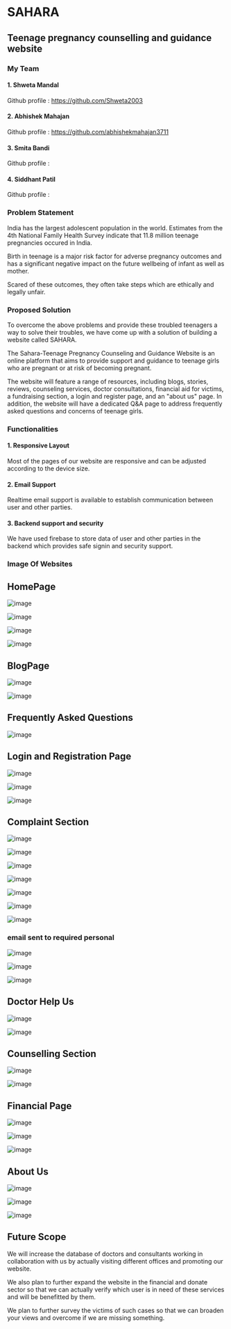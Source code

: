 # SAHARA

## Teenage pregnancy counselling and guidance website

### My Team
#### 1. Shweta Mandal 

   Github profile : https://github.com/Shweta2003

#### 2. Abhishek Mahajan

   Github profile : https://github.com/abhishekmahajan3711
   
#### 3. Smita Bandi

   Github profile : 
   
#### 4. Siddhant Patil

   Github profile : 

### Problem Statement

India has the largest adolescent population in the world. Estimates from the 4th National Family Health Survey indicate that 11.8 million teenage pregnancies occured in India.

Birth in teenage is a major risk factor for adverse pregnancy outcomes and has a significant negative impact on the future wellbeing of infant as well as mother.
 
Scared of these outcomes, they often take steps which are ethically and legally unfair.


### Proposed Solution

To overcome the above problems and provide these troubled teenagers a way to solve their troubles, we have come up with a solution of building a website called SAHARA.

The Sahara-Teenage Pregnancy Counseling and Guidance Website is an online platform that aims to provide support and guidance to teenage girls who are pregnant or at risk of becoming pregnant.

The website will feature a range of resources, including blogs, stories, reviews, counseling services, doctor consultations, financial aid for victims, a fundraising section, a login and register page, and an "about us" page. In addition, the website will have a dedicated Q&A page to address frequently asked questions and concerns of teenage girls.


### Functionalities

#### 1. Responsive Layout

Most of the pages of our website are responsive and can be adjusted according to the device size.

#### 2. Email Support

Realtime email support is available to establish communication between user and other parties.

#### 3. Backend support and security

We have used firebase to store data of user and other parties in the backend which provides safe signin and security support.


### Image Of Websites

##
## HomePage
![image](https://github.com/Shweta2003/SAHARA/assets/65994349/8e889a7c-3508-4b72-9a01-eadadd763d0f)

![image](https://github.com/Shweta2003/SAHARA/assets/65994349/b698243d-d426-4bb4-b29b-387a0889f435)

![image](https://github.com/Shweta2003/SAHARA/assets/65994349/05aa6e21-ef66-4f39-b508-5356da94882b)

![image](https://github.com/Shweta2003/SAHARA/assets/65994349/20235824-f222-4d3c-ac3f-89d1e4cddfc5)


##
## BlogPage
![image](https://github.com/Shweta2003/SAHARA/assets/65994349/7274e2b5-d796-4871-8a8e-6a5341dba300)

![image](https://github.com/Shweta2003/SAHARA/assets/65994349/f97fa7f2-e7f9-492f-b375-231b4ceeac05)


##
## Frequently Asked Questions
![image](https://github.com/Shweta2003/SAHARA/assets/65994349/01e9a170-ec08-480b-8580-e1ce1f1ce188)


##
## Login and Registration Page
![image](https://github.com/Shweta2003/SAHARA/assets/65994349/f4b251c5-4c7d-4125-ae03-2fb7d0b06a2e)

![image](https://github.com/Shweta2003/SAHARA/assets/65994349/c0c74a39-b7eb-4109-a5ce-70c2d649ea96)

![image](https://github.com/Shweta2003/SAHARA/assets/65994349/ee3be6c6-a597-490e-93a3-ce4261b2f779)


##
## Complaint Section
![image](https://github.com/Shweta2003/SAHARA/assets/65994349/bed78531-833e-4f35-8fb5-3535fe3d50f3)

![image](https://github.com/Shweta2003/SAHARA/assets/65994349/4b021ace-f019-470c-a53f-950a57cf64f4)

![image](https://github.com/Shweta2003/SAHARA/assets/65994349/67d4e869-9be9-4e8e-ab8c-aa9ed86ee72c)

![image](https://github.com/Shweta2003/SAHARA/assets/65994349/6996dfc8-d63d-4f52-888b-d04460a35983)

![image](https://github.com/Shweta2003/SAHARA/assets/65994349/82533306-8a92-4e94-9472-1fd0097243ed)

![image](https://github.com/Shweta2003/SAHARA/assets/65994349/3d51279a-d6f1-4996-9303-aa9448337a01)

![image](https://github.com/Shweta2003/SAHARA/assets/65994349/4482375a-4c91-4d15-947f-38175f1ffbd6)

### email sent to required personal
![image](https://github.com/Shweta2003/SAHARA/assets/65994349/878c100e-4a9e-4364-bfa9-ea0a66825442)

![image](https://github.com/Shweta2003/SAHARA/assets/65994349/6f13a763-1b27-4e30-825d-d7506d441a51)

![image](https://github.com/Shweta2003/SAHARA/assets/65994349/a2284bfa-f7fa-47b3-837d-4eb1f32af654)


##
## Doctor Help Us
![image](https://github.com/Shweta2003/SAHARA/assets/65994349/95fe5c46-e674-49d5-982a-235ad03b8788)

![image](https://github.com/Shweta2003/SAHARA/assets/65994349/c123dd45-6967-41e8-bd3e-c43054f1abe1)


##
## Counselling Section
![image](https://github.com/Shweta2003/SAHARA/assets/65994349/ebd3ddc5-d9ac-4213-b475-f807448ff7d7)

![image](https://github.com/Shweta2003/SAHARA/assets/65994349/6d757cc0-97ac-4d90-bdaa-b5a0c071cf03)


##
## Financial Page
![image](https://github.com/Shweta2003/SAHARA/assets/65994349/309598ee-cc24-4184-a0c9-d1656335cea1)

![image](https://github.com/Shweta2003/SAHARA/assets/65994349/1df3d6f6-9ad9-4513-93fc-b9963399ccfd)

![image](https://github.com/Shweta2003/SAHARA/assets/65994349/b16666e8-98bd-46e6-95f9-08f7c66f500e)


##
## About Us
![image](https://github.com/Shweta2003/SAHARA/assets/65994349/bfbd780f-e610-47bc-a198-7e1faafab1d7)

![image](https://github.com/Shweta2003/SAHARA/assets/65994349/a4b15045-2869-4e1f-b105-282d3433c8dc)

![image](https://github.com/Shweta2003/SAHARA/assets/65994349/3654e0de-15bc-46c6-81ec-c4be580397a8)


##
## Future Scope

We will increase the database of doctors and consultants working in collaboration with us by actually visiting different offices and promoting our website.


We also plan to further expand the website in the financial and donate sector so that we can actually verify which user is in need of these services and will be benefitted by them.

We plan to further survey the victims of such cases so that we can broaden your views and overcome if we are missing something.







